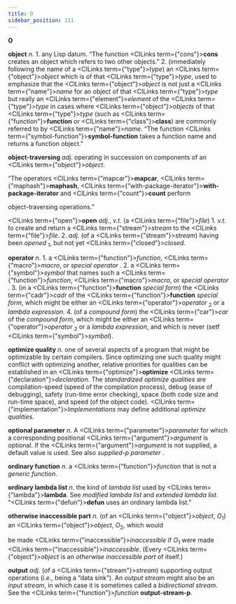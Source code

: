 ```yaml
---
title: O
sidebar_position: 111
---
```


**O** 



**object** *n.* 1. any Lisp datum. “The function <ClLinks  term={"cons"}><b>cons</b></ClLinks> creates an object which refers to two other objects.” 2. (immediately following the name of a <ClLinks  term={"type"}><i>type</i></ClLinks>) an <ClLinks  term={"object"}><i>object</i></ClLinks> which is of that <ClLinks  term={"type"}><i>type</i></ClLinks>, used to emphasize that the <ClLinks  term={"object"}><i>object</i></ClLinks> is not just a <ClLinks  term={"name"}><i>name</i></ClLinks> for an object of that <ClLinks  term={"type"}><i>type</i></ClLinks> but really an <ClLinks  term={"element"}><i>element</i></ClLinks> of the <ClLinks  term={"type"}><i>type</i></ClLinks> in cases where <ClLinks  term={"object"}><i>objects</i></ClLinks> of that <ClLinks  term={"type"}><i>type</i></ClLinks> (such as <ClLinks  term={"function"}><b>function</b></ClLinks> or <ClLinks  term={"class"}><b>class</b></ClLinks>) are commonly referred to by <ClLinks  term={"name"}><i>name</i></ClLinks>. “The function <ClLinks  term={"symbol-function"}><b>symbol-function</b></ClLinks> takes a function name and returns a function object.” 



**object-traversing** *adj.* operating in succession on components of an <ClLinks  term={"object"}><i>object</i></ClLinks>. 



“The operators <ClLinks  term={"mapcar"}><b>mapcar</b></ClLinks>, <ClLinks  term={"maphash"}><b>maphash</b></ClLinks>, <ClLinks  term={"with-package-iterator"}><b>with-package-iterator</b></ClLinks> and <ClLinks  term={"count"}><b>count</b></ClLinks> perform 



object-traversing operations.” 



<ClLinks  term={"open"}><b>open</b></ClLinks> *adj.*, *v.t.* (a <ClLinks  term={"file"}><i>file</i></ClLinks>) 1. *v.t.* to create and return a <ClLinks  term={"stream"}><i>stream</i></ClLinks> to the <ClLinks  term={"file"}><i>file</i></ClLinks>. 2. *adj.* (of a <ClLinks  term={"stream"}><i>stream</i></ClLinks>) having been *opened* <sub>1</sub>, but not yet <ClLinks  term={"closed"}><i>closed</i></ClLinks>. 



**operator** *n.* 1. a <ClLinks  term={"function"}><i>function</i></ClLinks>, <ClLinks  term={"macro"}><i>macro</i></ClLinks>, or *special operator* . 2. a <ClLinks  term={"symbol"}><i>symbol</i></ClLinks> that names such a <ClLinks  term={"function"}><i>function</i></ClLinks>, <ClLinks  term={"macro"}><i>macro</i></ClLinks>, or *special operator* . 3. (in a <ClLinks  term={"function"}><b>function</b></ClLinks> *special form*) the <ClLinks  term={"cadr"}><i>cadr</i></ClLinks> of the <ClLinks  term={"function"}><b>function</b></ClLinks> *special form*, which might be either an <ClLinks  term={"operator"}><i>operator</i></ClLinks> <sub>2</sub> or a *lambda expression*. 4. (of a *compound form*) the <ClLinks  term={"car"}><i>car</i></ClLinks> of the *compound form*, which might be either an <ClLinks  term={"operator"}><i>operator</i></ClLinks> <sub>2</sub> or a *lambda expression*, and which is never (setf <ClLinks  term={"symbol"}><i>symbol</i></ClLinks>). 



**optimize quality** *n.* one of several aspects of a program that might be optimizable by certain compilers. Since optimizing one such quality might conflict with optimizing another, relative priorities for qualities can be established in an <ClLinks  term={"optimize"}><b>optimize</b></ClLinks> <ClLinks  term={"declaration"}><i>declaration</i></ClLinks>. The *standardized optimize qualities* are compilation-speed (speed of the compilation process), debug (ease of debugging), safety (run-time error checking), space (both code size and run-time space), and speed (of the object code). <ClLinks  term={"implementation"}><i>Implementations</i></ClLinks> may define additional *optimize qualities*. 



**optional parameter** *n.* A <ClLinks  term={"parameter"}><i>parameter</i></ClLinks> for which a corresponding positional <ClLinks  term={"argument"}><i>argument</i></ClLinks> is optional. If the <ClLinks  term={"argument"}><i>argument</i></ClLinks> is not supplied, a default value is used. See also *supplied-p parameter* . 



**ordinary function** *n.* a <ClLinks  term={"function"}><i>function</i></ClLinks> that is not a *generic function*. 



**ordinary lambda list** *n.* the kind of *lambda list* used by <ClLinks  term={"lambda"}><b>lambda</b></ClLinks>. See *modified lambda list* and *extended lambda list*. “<ClLinks  term={"defun"}><b>defun</b></ClLinks> uses an ordinary lambda list.” 







 



 



**otherwise inaccessible part** *n.* (of an <ClLinks  term={"object"}><i>object</i></ClLinks>, *O*<sub>1</sub>) an <ClLinks  term={"object"}><i>object</i></ClLinks>, *O*<sub>2</sub>, which would 



be made <ClLinks  term={"inaccessible"}><i>inaccessible</i></ClLinks> if *O*<sub>1</sub> were made <ClLinks  term={"inaccessible"}><i>inaccessible</i></ClLinks>. (Every <ClLinks  term={"object"}><i>object</i></ClLinks> is an *otherwise inaccessible part* of itself.) 



**output** *adj.* (of a <ClLinks  term={"stream"}><i>stream</i></ClLinks>) supporting output operations (*i.e.*, being a “data sink”). An *output stream* might also be an *input stream*, in which case it is sometimes called a *bidirectional stream*. See the <ClLinks  term={"function"}><i>function</i></ClLinks> **output-stream-p**. 



